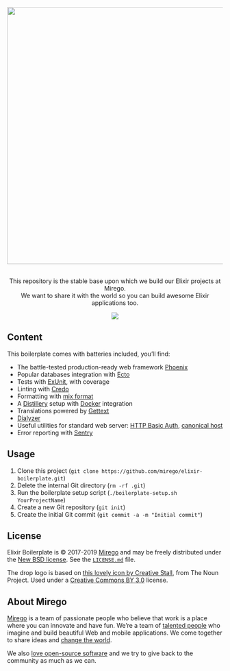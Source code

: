 <div align="center">
  <img src="https://user-images.githubusercontent.com/11348/52080254-520cb580-2565-11e9-8c21-156cf0b7bcf3.png" width="600" />
  <p><br />This repository is the stable base upon which we build our Elixir projects at Mirego.<br />We want to share it with the world so you can build awesome Elixir applications too.</p>
  <a href="https://travis-ci.com/mirego/elixir-boilerplate"><img src="https://travis-ci.com/mirego/elixir-boilerplate.svg?branch=master" /></a>
</div>

## Content

This boilerplate comes with batteries included, you’ll find:

- The battle-tested production-ready web framework [Phoenix](https://phoenixframework.org)
- Popular databases integration with [Ecto](https://hexdocs.pm/ecto/Ecto.html)
- Tests with [ExUnit](https://hexdocs.pm/ex_unit/ExUnit.html), with coverage
- Linting with [Credo](http://credo-ci.org)
- Formatting with [mix format](https://hexdocs.pm/mix/master/Mix.Tasks.Format.html)
- A [Distillery](https://hexdocs.pm/distillery/home.html) setup with [Docker](https://www.docker.com) integration
- Translations powered by [Gettext](https://hexdocs.pm/gettext/Gettext.html)
- [Dialyzer](https://hexdocs.pm/dialyxir/readme.html)
- Useful utilities for standard web server: [HTTP Basic Auth](https://github.com/CultivateHQ/basic_auth), [canonical host](https://github.com/remiprev/plug_canonical_host)
- Error reporting with [Sentry](https://hexdocs.pm/sentry/readme.html)

## Usage

1. Clone this project (`git clone https://github.com/mirego/elixir-boilerplate.git`)
2. Delete the internal Git directory (`rm -rf .git`)
3. Run the boilerplate setup script (`./boilerplate-setup.sh YourProjectName`)
4. Create a new Git repository (`git init`)
5. Create the initial Git commit (`git commit -a -m "Initial commit"`)

## License

Elixir Boilerplate is © 2017-2019 [Mirego](https://www.mirego.com) and may be freely distributed under the [New BSD license](http://opensource.org/licenses/BSD-3-Clause). See the [`LICENSE.md`](https://github.com/mirego/phonix-boilerplate/blob/master/LICENSE.md) file.

The drop logo is based on [this lovely icon by Creative Stall](https://thenounproject.com/term/drop/174999), from The Noun Project. Used under a [Creative Commons BY 3.0](http://creativecommons.org/licenses/by/3.0/) license.

## About Mirego

[Mirego](https://www.mirego.com) is a team of passionate people who believe that work is a place where you can innovate and have fun. We’re a team of [talented people](https://life.mirego.com) who imagine and build beautiful Web and mobile applications. We come together to share ideas and [change the world](http://www.mirego.org).

We also [love open-source software](https://open.mirego.com) and we try to give back to the community as much as we can.
